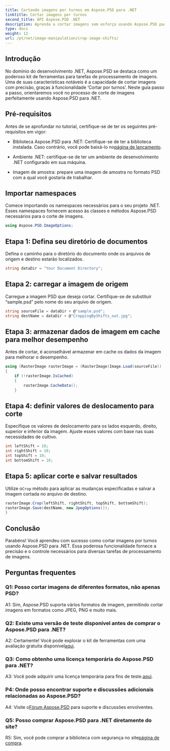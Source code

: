 ```yaml
---
title: Cortando imagens por turnos em Aspose.PSD para .NET
linktitle: Cortar imagens por turnos
second_title: API Aspose.PSD .NET
description: Aprenda a cortar imagens sem esforço usando Aspose.PSD para .NET. Siga nosso guia passo a passo para ajustes precisos de imagem.
type: docs
weight: 12
url: /pt/net/image-manipulation/crop-image-shifts/
---
```

## Introdução

No domínio do desenvolvimento .NET, Aspose.PSD se destaca como um poderoso kit de ferramentas para tarefas de processamento de imagens. Uma de suas características notáveis é a capacidade de cortar imagens com precisão, graças à funcionalidade ‘Cortar por turnos’. Neste guia passo a passo, orientaremos você no processo de corte de imagens perfeitamente usando Aspose.PSD para .NET.

## Pré-requisitos

Antes de se aprofundar no tutorial, certifique-se de ter os seguintes pré-requisitos em vigor:

-  Biblioteca Aspose.PSD para .NET: Certifique-se de ter a biblioteca instalada. Caso contrário, você pode baixá-lo no[página de lançamento](https://releases.aspose.com/psd/net/).

- Ambiente .NET: certifique-se de ter um ambiente de desenvolvimento .NET configurado em sua máquina.

- Imagem de amostra: prepare uma imagem de amostra no formato PSD com a qual você gostaria de trabalhar.

## Importar namespaces

Comece importando os namespaces necessários para o seu projeto .NET. Esses namespaces fornecem acesso às classes e métodos Aspose.PSD necessários para o corte de imagens.

```csharp
using Aspose.PSD.ImageOptions;
```

## Etapa 1: Defina seu diretório de documentos

Defina o caminho para o diretório do documento onde os arquivos de origem e destino estarão localizados.

```csharp
string dataDir = "Your Document Directory";
```

## Etapa 2: carregar a imagem de origem

Carregue a imagem PSD que deseja cortar. Certifique-se de substituir “sample.psd” pelo nome do seu arquivo de origem.

```csharp
string sourceFile = dataDir + @"sample.psd";
string destName = dataDir + @"CroppingByShifts_out.jpg";
```

## Etapa 3: armazenar dados de imagem em cache para melhor desempenho

Antes de cortar, é aconselhável armazenar em cache os dados da imagem para melhorar o desempenho.

```csharp
using (RasterImage rasterImage = (RasterImage)Image.Load(sourceFile))
{
    if (!rasterImage.IsCached)
    {
        rasterImage.CacheData();
    }
```

## Etapa 4: definir valores de deslocamento para corte

Especifique os valores de deslocamento para os lados esquerdo, direito, superior e inferior da imagem. Ajuste esses valores com base nas suas necessidades de cultivo.

```csharp
int leftShift = 10;
int rightShift = 10;
int topShift = 10;
int bottomShift = 10;
```

## Etapa 5: aplicar corte e salvar resultados

 Utilize o`Crop` método para aplicar as mudanças especificadas e salvar a imagem cortada no arquivo de destino.

```csharp
rasterImage.Crop(leftShift, rightShift, topShift, bottomShift);
rasterImage.Save(destName, new JpegOptions());
}
```

## Conclusão

Parabéns! Você aprendeu com sucesso como cortar imagens por turnos usando Aspose.PSD para .NET. Essa poderosa funcionalidade fornece a precisão e o controle necessários para diversas tarefas de processamento de imagens.

## Perguntas frequentes

### Q1: Posso cortar imagens de diferentes formatos, não apenas PSD?

A1: Sim, Aspose.PSD suporta vários formatos de imagem, permitindo cortar imagens em formatos como JPEG, PNG e muito mais.

### Q2: Existe uma versão de teste disponível antes de comprar o Aspose.PSD para .NET?

 A2: Certamente! Você pode explorar o kit de ferramentas com uma avaliação gratuita disponível[aqui](https://releases.aspose.com/).

### Q3: Como obtenho uma licença temporária do Aspose.PSD para .NET?

 A3: Você pode adquirir uma licença temporária para fins de teste.[aqui](https://purchase.aspose.com/temporary-license/).

### P4: Onde posso encontrar suporte e discussões adicionais relacionadas ao Aspose.PSD?

 A4: Visite o[Fórum Aspose.PSD](https://forum.aspose.com/c/psd/34) para suporte e discussões envolventes.

### Q5: Posso comprar Aspose.PSD para .NET diretamente do site?

 R5: Sim, você pode comprar a biblioteca com segurança no site[página de compra](https://purchase.aspose.com/buy).
